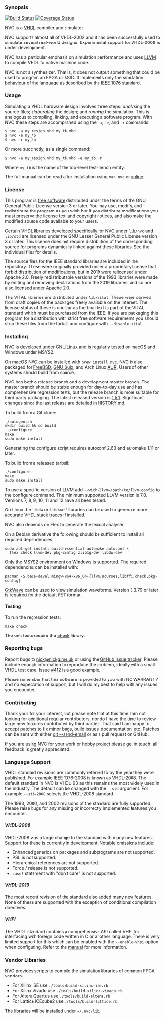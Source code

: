 ### Synopsis

[![Build
Status](https://github.com/nickg/nvc/workflows/Build%20and%20test/badge.svg?branch=master)](https://github.com/nickg/nvc/actions)
[![Coverage Status](https://coveralls.io/repos/github/nickg/nvc/badge.svg?branch=master)](https://coveralls.io/github/nickg/nvc?branch=master)

NVC is a [VHDL](https://en.wikipedia.org/wiki/VHDL) compiler and
simulator.

NVC supports almost all of VHDL-2002 and it has been successfully used
to simulate several real-world designs.  Experimental support for
VHDL-2008 is under development.

NVC has a particular emphasis on simulation performance and uses
[LLVM](https://llvm.org/) to compile VHDL to native machine code.

NVC is not a synthesizer.  That is, it does not output something that
could be used to program an FPGA or ASIC.  It implements only the
simulation behaviour of the language as described by the [IEEE
1076](https://standards.ieee.org/standard/1076-2019.html) standard.

### Usage

Simulating a VHDL hardware design involves three steps: _analysing_ the
source files; _elaborating_ the design; and _running_ the
simulation.  This is analogous to compiling, linking, and executing a
software program.  With NVC these steps are accomplished using the `-a`,
`-e`, and `-r` commands:

    $ nvc -a my_design.vhd my_tb.vhd
    $ nvc -e my_tb
    $ nvc -r my_tb

Or more succinctly, as a single command:

    $ nvc -a my_design.vhd my_tb.vhd -e my_tb -r

Where `my_tb` is the name of the top-level test-bench entity.

The full manual can be read after installation using `man nvc` or
[online](https://www.nickg.me.uk/nvc/manual.html).

### License

This program is [free
software](https://www.gnu.org/philosophy/free-sw.en.html) distributed
under the terms of the GNU General Public License version 3 or later.
You may use, modify, and redistribute the program as you wish but if you
distribute modifications you must preserve the license text and
copyright notices, and also make the modified source code available to
your users.

Certain VHDL libraries developed specifically for NVC under `lib/nvc`
and `lib/std` are licensed under the GNU Lesser General Public License
version 3 or later.  This license does not require distribution of the
corresponding source for programs dynamically linked against these
libraries.  See the individual files for details.

The source files for the IEEE standard libraries are included in the
repository.  These were originally provided under a proprietary license
that forbid distribution of modifications, but in 2019 were relicensed
under Apache 2.0.  Freely redistributable versions of the 1993 libraries
were made by editing and removing declarations from the 2019 libraries,
and so are also licensed under Apache 2.0.

The VITAL libraries are distributed under `lib/vital`.  These were
derived from draft copies of the packages freely available on the
internet.  The license status of these is unclear as the final text is
part of the VITAL standard which must be purchased from the IEEE.  If
you are packaging this program for a distribution with strict free
software requirements you should strip these files from the tarball and
configure with `--disable-vital`.

### Installing

NVC is developed under GNU/Linux and is regularly tested on macOS and
Windows under MSYS2.

On macOS NVC can be installed with `brew install nvc`.  NVC is also
packaged for [FreeBSD](https://www.freshports.org/cad/nvc), [GNU
Guix](https://www.freshports.org/cad/nvc), and Arch Linux
[AUR](https://www.freshports.org/cad/nvc).  Users of other systems
should build from source.

NVC has both a release branch and a development master branch. The
master branch should be stable enough for day-to-day use and has
comprehensive regression tests, but the release branch is more suitable
for third party packaging.  The latest released version is
[1.5.1](https://github.com/nickg/nvc/releases/download/r1.5.1/nvc-1.5.1.tar.gz).
Significant changes since the last release are detailed in
[HISTORY.md](HISTORY.md).

To build from a Git clone:

    ./autogen.sh
    mkdir build && cd build
    ../configure
    make
    sudo make install

Generating the configure script requires autoconf 2.63 and automake 1.11
or later.

To build from a released tarball:

    ./configure
    make
    sudo make install

To use a specific version of LLVM add `--with-llvm=/path/to/llvm-config`
to the configure command.  The minimum supported LLVM version is 7.0.
Versions 7, 8, 9, 10, 11 and 12 have all been tested.

On Linux the `libdw` or `libdwarf` libraries can be used to generate
more accurate VHDL stack traces if installed.

NVC also depends on Flex to generate the lexical analyser.

On a Debian derivative the following should be sufficient to install all
required dependencies:

    sudo apt-get install build-essential automake autoconf \
      flex check llvm-dev pkg-config zlib1g-dev libdw-dev

Only the MSYS2 environment on Windows is supported.  The required
dependencies can be installed with:

    pacman -S base-devel mingw-w64-x86_64-{llvm,ncurses,libffi,check,pkg-config}

[GtkWave](http://gtkwave.sourceforge.net/) can be used to view
simulation waveforms.  Version 3.3.79 or later is required for the
default FST format.

#### Testing

To run the regression tests:

    make check

The unit tests require the [check](https://libcheck.github.io/check/)
library.

### Reporting bugs

Report bugs to [nick@nickg.me.uk](mailto:nick+nvc@nickg.me.uk) or using
the [GitHub issue tracker](https://github.com/nickg/nvc/issues).  Please
include enough information to reproduce the problem, ideally with a
small VHDL test case.  Issue
[#412](https://github.com/nickg/nvc/issues/412) is a good example.

Please remember that this software is provided to you with NO WARRANTY
and no expectation of support, but I will do my best to help with any
issues you encounter.

### Contributing

Thank your for your interest, but please note that at this time I am not
looking for additional regular contributors, nor do I have the time to
review large new features contributed by third parties.  That said I am
happy to accept patches to fix minor bugs, build issues, documentation,
etc.  Patches can be sent with either [git
--send-email](https://git-send-email.io/) or as a pull request on
GitHub.

If you are using NVC for your work or hobby project please get in
touch: all feedback is greatly appreciated.

### Language Support

VHDL standard revisions are commonly referred to by the year they were
published.  For example IEEE 1076-2008 is known as VHDL-2008.  The
default standard in NVC is VHDL-93 as this remains the most widely used
in the industry.  The default can be changed with the `--std` argument.
For example `--std=2008` selects the VHDL-2008 standard.

The 1993, 2000, and 2002 revisions of the standard are fully supported.
Please raise bugs for any missing or incorrectly implemented features
you encounter.

##### VHDL-2008

VHDL-2008 was a large change to the standard with many new features.
Support for these is currently in development.  Notable omissions
include:

* Enhanced generics on packages and subprograms are not supported.
* PSL is not supported.
* Hierarchical references are not supported.
* Force / release is not supported.
* `case?` statement with "don't care" is not supported.

##### VHDL-2019

The most recent revision of the standard also added many new features.
None of these are supported with the exception of conditional
compilation directives.

##### VHPI

The VHDL standard contains a comprehensive API called VHPI for
interfacing with foreign code written in C or another language.  There
is very limited support for this which can be enabled with the
`--enable-vhpi` option when configuring.  Refer to the
[manual](https://www.nickg.me.uk/nvc/manual.html#VHPI) for more
information.

### Vendor Libraries

NVC provides scripts to compile the simulation libraries of common FPGA vendors.

* For Xilinx ISE use `./tools/build-xilinx-ise.rb`
* For Xilinx Vivado use `./tools/build-xilinx-vivado.rb`
* For Altera Quartus use `./tools/build-altera.rb`
* For Lattice iCEcube2 use `./tools/build-lattice.rb`

The libraries will be installed under `~/.nvc/lib`.

